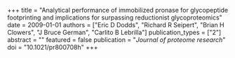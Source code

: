 +++
title = "Analytical performance of immobilized pronase for glycopeptide footprinting and implications for surpassing reductionist glycoproteomics"
date = 2009-01-01
authors = ["Eric D Dodds", "Richard R Seipert", "Brian H Clowers", "J Bruce German", "Carlito B Lebrilla"]
publication_types = ["2"]
abstract = ""
featured = false
publication = "*Journal of proteome research*"
doi = "10.1021/pr800708h"
+++

